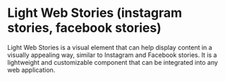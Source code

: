 # Light Web Stories (instagram stories, facebook stories)

Light Web Stories is a visual element that can help display content in a visually appealing way, similar to Instagram and Facebook stories. It is a lightweight and customizable component that can be integrated into any web application.


